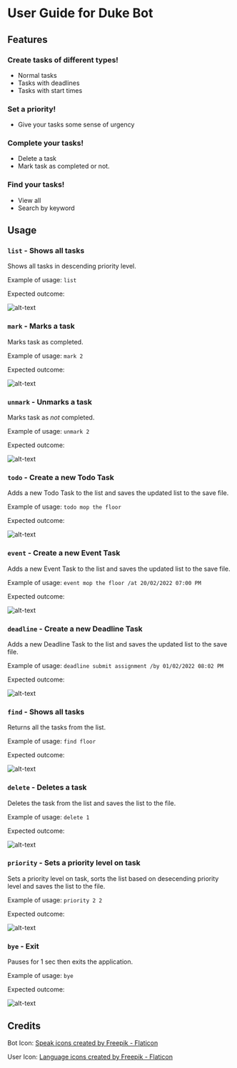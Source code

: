 # User Guide for Duke Bot

## Features 

### Create tasks of different types!

 + Normal tasks
 + Tasks with deadlines
 + Tasks with start times

### Set a priority!

 + Give your tasks some sense of urgency
 
### Complete your tasks!
 
 + Delete a task
 + Mark task as completed or not.

### Find your tasks!

 + View all
 + Search by keyword

## Usage

### `list` - Shows all tasks

Shows all tasks in descending priority level.

Example of usage: `list`

Expected outcome:

![alt-text](list.PNG)

### `mark` - Marks a task

Marks task as completed.

Example of usage: `mark 2`

Expected outcome:

![alt-text](mark.PNG)

### `unmark` - Unmarks a task

Marks task as *not* completed.

Example of usage: `unmark 2`

Expected outcome:

![alt-text](unmark.PNG)

### `todo` - Create a new Todo Task

Adds a new Todo Task to the list and saves the updated list to the save file.

Example of usage: `todo mop the floor`

Expected outcome:

![alt-text](todo.PNG)

### `event` - Create a new Event Task

Adds a new Event Task to the list and saves the updated list to the save file.

Example of usage: `event mop the floor /at 20/02/2022 07:00 PM`

Expected outcome:

![alt-text](event.PNG)

### `deadline` - Create a new Deadline Task

Adds a new Deadline Task to the list and saves the updated list to the save file.

Example of usage: `deadline submit assignment /by 01/02/2022 08:02 PM`

Expected outcome:

![alt-text](deadline.PNG)

### `find` - Shows all tasks

Returns all the tasks from the list.

Example of usage: `find floor`

Expected outcome:

![alt-text](find.PNG)

### `delete` - Deletes a task

Deletes the task from the list and saves the list to the file.

Example of usage: `delete 1`

Expected outcome:

![alt-text](delete.PNG)

### `priority` - Sets a priority level on task

Sets a priority level on task, sorts the list based on desecending priority level and saves the list to the file.

Example of usage: `priority 2 2`

Expected outcome:

![alt-text](priority.PNG)

### `bye` - Exit

Pauses for 1 sec then exits the application.

Example of usage: `bye`

Expected outcome:

![alt-text](bye.PNG)

## Credits

Bot Icon: [Speak icons created by Freepik - Flaticon](https://www.flaticon.com/free-icon/bilingual_4509776?related_id=4509776&origin=pack)

User Icon: [Language icons created by Freepik - Flaticon](https://www.flaticon.com/free-icon/speaking_4509653?related_id=4509653&origin=pack) 

